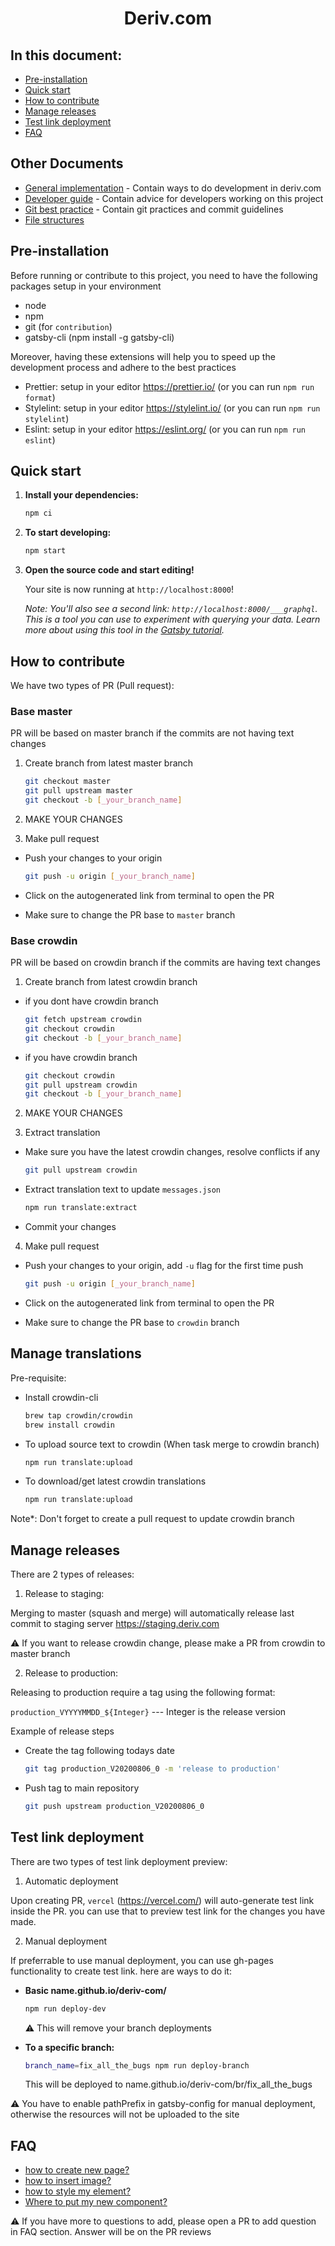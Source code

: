 <h1 align="center">
  Deriv.com
</h1>

## In this document:

-   [Pre-installation](#requirements)
-   [Quick start](#quick-start)
-   [How to contribute](#how-to-contribute)
-   [Manage releases](#manage-releases)
-   [Test link deployment](#test-link-deployment)
-   [FAQ](#faq)

## Other Documents

-   [General implementation](documents/implementation-guide.md) - Contain ways to do development in deriv.com
-   [Developer guide](documents/developer-guide.md) - Contain advice for developers working on this project
-   [Git best practice](documents/git-best-practices.md) - Contain git practices and commit guidelines
-   [File structures](documents/file-structures.md)

## Pre-installation

Before running or contribute to this project, you need to have the following packages setup in your environment

-   node
-   npm
-   git (for `contribution`)
-   gatsby-cli (npm install -g gatsby-cli)

Moreover, having these extensions will help you to speed up the development process and adhere to the best practices

-   Prettier: setup in your editor https://prettier.io/ (or you can run `npm run format`)
-   Stylelint: setup in your editor https://stylelint.io/ (or you can run `npm run stylelint`)
-   Eslint: setup in your editor https://eslint.org/ (or you can run `npm run eslint`)

## Quick start

1.  **Install your dependencies:**

    ```sh
    npm ci
    ```

2.  **To start developing:**

    ```sh
    npm start
    ```

3.  **Open the source code and start editing!**

    Your site is now running at `http://localhost:8000`!

    _Note: You'll also see a second link: _`http://localhost:8000/___graphql`_. This is a tool you can use to experiment with querying your data. Learn more about using this tool in the [Gatsby tutorial](https://www.gatsbyjs.org/tutorial/part-five/#introducing-graphiql)._

## How to contribute

We have two types of PR (Pull request):

### Base master

PR will be based on master branch if the commits are not having text changes

1. Create branch from latest master branch

    ```sh
    git checkout master
    git pull upstream master
    git checkout -b [_your_branch_name]
    ```

2. MAKE YOUR CHANGES

3. Make pull request

-   Push your changes to your origin

    ```sh
    git push -u origin [_your_branch_name]
    ```

-   Click on the autogenerated link from terminal to open the PR

-   Make sure to change the PR base to `master` branch

### Base crowdin

PR will be based on crowdin branch if the commits are having text changes

1. Create branch from latest crowdin branch

-   if you dont have crowdin branch

    ```sh
    git fetch upstream crowdin
    git checkout crowdin
    git checkout -b [_your_branch_name]
    ```

-   if you have crowdin branch

    ```sh
    git checkout crowdin
    git pull upstream crowdin
    git checkout -b [_your_branch_name]
    ```

2. MAKE YOUR CHANGES

3. Extract translation

-   Make sure you have the latest crowdin changes, resolve conflicts if any

    ```sh
    git pull upstream crowdin
    ```

-   Extract translation text to update `messages.json`

    ```sh
    npm run translate:extract
    ```

-   Commit your changes

4. Make pull request

-   Push your changes to your origin, add `-u` flag for the first time push

    ```sh
    git push -u origin [_your_branch_name]
    ```

-   Click on the autogenerated link from terminal to open the PR

-   Make sure to change the PR base to `crowdin` branch

## Manage translations

Pre-requisite:

-   Install crowdin-cli

    ```sh
    brew tap crowdin/crowdin
    brew install crowdin
    ```

-   To upload source text to crowdin (When task merge to crowdin branch)

    ```sh
    npm run translate:upload
    ```

-   To download/get latest crowdin translations
    ```sh
    npm run translate:upload
    ```

Note\*: Don't forget to create a pull request to update crowdin branch

## Manage releases

There are 2 types of releases:

1. Release to staging:

Merging to master (squash and merge) will automatically release last commit to staging server https://staging.deriv.com

⚠️ If you want to release crowdin change, please make a PR from crowdin to master branch

2. Release to production:

Releasing to production require a tag using the following format:

`production_VYYYYMMDD_${Integer}` --- Integer is the release version

Example of release steps

-   Create the tag following todays date

    ```sh
    git tag production_V20200806_0 -m 'release to production'
    ```

-   Push tag to main repository

    ```sh
    git push upstream production_V20200806_0
    ```

## Test link deployment

There are two types of test link deployment preview:

1. Automatic deployment

Upon creating PR, `vercel` (https://vercel.com/) will auto-generate test link inside the PR. you can use that to preview test link for the changes you have made.

2. Manual deployment

If preferrable to use manual deployment, you can use gh-pages functionality to create test link. here are ways to do it:

-   **Basic name.github.io/deriv-com/**

    ```sh
    npm run deploy-dev
    ```

    ⚠️ This will remove your branch deployments

-   **To a specific branch:**

    ```sh
    branch_name=fix_all_the_bugs npm run deploy-branch
    ```

    This will be deployed to name.github.io/deriv-com/br/fix_all_the_bugs

⚠️ You have to enable pathPrefix in gatsby-config for manual deployment, otherwise the resources will not be uploaded to the site

## FAQ

-   [how to create new page?](documents/implementation-guide.md#create-new-page)
-   [how to insert image?](documents/implementation-guide.md#image-component)
-   [how to style my element?](documents/implementation-guide.md#styled-component)
-   [Where to put my new component?](documents/file-structures.md)

⚠️ If you have more to questions to add, please open a PR to add question in FAQ section. Answer will be on the PR reviews
